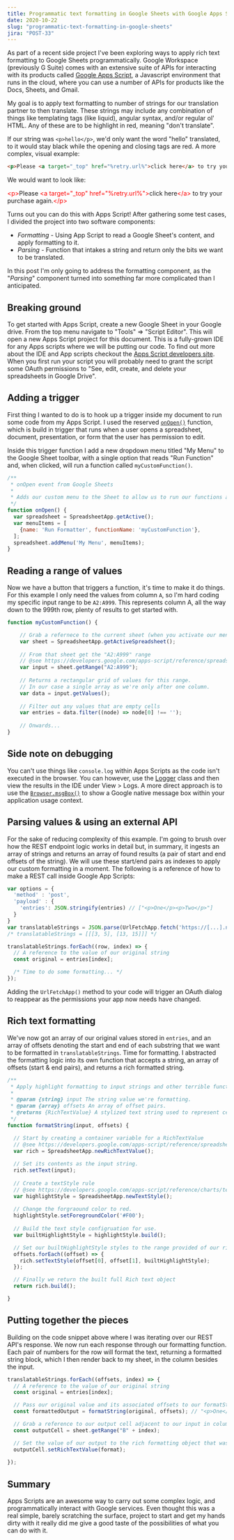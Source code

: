 ```yaml
---
title: Programmatic text formatting in Google Sheets with Google Apps Script
date: 2020-10-22
slug: "programmatic-text-formatting-in-google-sheets"
jira: "POST-33"
---
```


As part of a recent side project I've been exploring ways to apply rich text formatting to Google Sheets programmatically. Google Workspace (previously G Suite) comes with an extensive suite of APIs for interacting with its products called [Google Apps Script](https://developers.google.com/apps-script), a Javascript environment that runs in the cloud, where you can use a number of APIs for products like the Docs, Sheets, and Gmail.

My goal is to apply text formatting to number of strings for our translation partner to then translate. These strings may include any combination of things like templating tags (like liquid), angular syntax, and/or regular ol' HTML. Any of these are to be highlight in red, meaning "don't translate". 

If our string was `<p>hello</p>`, we'd only want the word "hello" translated, to it would stay black while the opening and closing tags are red. A more complex, visual example:

```html
<p>Please <a target="_top" href="%retry.url%">click here</a> to try your purchase again.</p>
```

We would want to look like:

<span style="color: #f00">&lt;p&gt;</span>Please <span style="color: #f00">&lt;a target="_top" href="%retry.url%"&gt;</span>click here<span style="color: #f00">&lt;/a&gt;</span> to try your purchase again.<span style="color: #f00">&lt;/p&gt;</span>

Turns out you can do this with Apps Script! After gathering some test cases, I divided the project into two software components:
 
- *Formatting* - Using App Script to read a Google Sheet's content, and apply formatting to it.
- *Parsing* - Function that intakes a string and return only the bits we want to be translated. 

In this post I'm only going to address the formatting component, as the "*Parsing*" component turned into something far more complicated than I anticipated.

## Breaking ground

To get started with Apps Script, create a new Google Sheet in your Google drive. From the top menu navigate to "Tools" => "Script Editor". This will open a new Apps Script project for this document. This is a fully-grown IDE for any Apps scripts where we will be putting our code. To find out more about the IDE and App scripts checkout the [Apps Script developers site](https://developers.google.com/apps-script). When you first run your script you will probably need to grant the script some OAuth permissions to "See, edit, create, and delete your spreadsheets in Google Drive".

## Adding a trigger
 
First thing I wanted to do is to hook up a trigger inside my document to run some code from my Apps Script. I used the reserved [`onOpen()`](https://developers.google.com/apps-script/guides/triggers/#onopene) function, which is build in trigger that runs when a user opens a spreadsheet, document, presentation, or form that the user has permission to edit.

Inside this trigger function I add a new dropdown menu titled "My Menu" to the Google Sheet toolbar, with a single option that reads "Run Function" and, when clicked, will run a function called `myCustomFunction()`.

```js
/**
 * onOpen event from Google Sheets
 *
 * Adds our custom menu to the Sheet to allow us to run our functions at will.
 */
function onOpen() {
  var spreadsheet = SpreadsheetApp.getActive();
  var menuItems = [
    {name: 'Run Formatter', functionName: 'myCustomFunction'},
  ];
  spreadsheet.addMenu('My Menu', menuItems);
}
```

## Reading a range of values

Now we have a button that triggers a function, it's time to make it do things. For this example I only need the values from column `A`, so I'm hard coding my specific input range to be `A2:A999`. This represents column A, all the way down to the 999th row, plenty of results to get started with.

```js
function myCustomFunction() {

    // Grab a refernece to the current sheet (when you activate our menu button from `onOpen()`
    var sheet = SpreadsheetApp.getActiveSpreadsheet();
    
    // From that sheet get the "A2:A999" range 
    // @see https://developers.google.com/apps-script/reference/spreadsheet/range
    var input = sheet.getRange("A2:A999");
    
    // Returns a rectangular grid of values for this range. 
    // In our case a single array as we're only after one column.
    var data = input.getValues();
    
    // Filter out any values that are empty cells
    var entries = data.filter((node) => node[0] !== '');
 
    // Onwards...
}
```

## Side note on debugging

You can't use things like `console.log` within Apps Scripts as the code isn't executed in the browser. You can however, use the [Logger](https://developers.google.com/apps-script/class_logger) class and then view the results in the IDE under View > Logs. A more direct approach is to use the [`Browser.msgBox()`](https://developers.google.com/apps-script/reference/base/browser#msgBox(String,ButtonSet)) to show a Google native message box within your application usage context.

## Parsing values & using an external API

For the sake of reducing complexity of this example. I'm going to brush over how the REST endpoint logic works in detail but, in summary, it ingests an array of strings and returns an array of found results (a pair of start and end offsets of the string). 
We will use these start/end pairs as indexes to apply our custom formatting in a moment. The following is a reference of how to make a REST call inside Google App Scripts:

```js
var options = {
  'method' : 'post',  
  'payload' : {
    'entries': JSON.stringify(entries) // ["<p>One</p><p>Two</p>"]
  }
}
var translatableStrings = JSON.parse(UrlFetchApp.fetch('https://[...].ngrok.io/parse', options));
/* translatableStrings = [[[3, 5], [13, 15]]] */

translatableStrings.forEach((row, index) => {
  // A reference to the value of our original string 
  const original = entries[index];

  /* Time to do some formatting... */
});
```

Adding the `UrlFetchApp()` method to your code will trigger an OAuth dialog to reappear as the permissions your app now needs have changed.

## Rich text formatting

We've now got an array of our original values stored in `entries`, and an array of offsets denoting the start and end of each substring that we want to be formatted in `translatableStrings`. Time for formatting. I abstracted the formatting logic into its own function that accepts a string, an array of offsets (start & end pairs), and returns a rich formatted string.

```js
/**
 * Apply highlight formatting to input strings and other terrible function comments
 *
 * @param {string} input The string value we're formatting.
 * @param {array} offsets An array of offset pairs.
 * @returns {RichTextValue} A stylized text string used to represent cell text.
 */ 
function formatString(input, offsets) {

  // Start by creating a container variable for a RichTextValue
  // @see https://developers.google.com/apps-script/reference/spreadsheet/rich-text-value
  var rich = SpreadsheetApp.newRichTextValue();
  
  // Set its contents as the input string.
  rich.setText(input);
  
  // Create a textStyle rule
  // @see https://developers.google.com/apps-script/reference/charts/text-style
  var highlightStyle = SpreadsheetApp.newTextStyle();
  
  // Change the forgraound color to red.
  highlightStyle.setForegroundColor('#F00');
  
  // Build the text style configruation for use.
  var builtHighlightStyle = highlightStyle.build();

  // Set our builtHighlightStyle styles to the range provided of our rich text string.
  offsets.forEach((offset) => {
    rich.setTextStyle(offset[0], offset[1], builtHighlightStyle);
  });

  // Finally we return the built full Rich text object
  return rich.build();

}
```

## Putting together the pieces

Building on the code snippet above where I was iterating over our REST API's response. We now run each response through our formatting function. Each pair of numbers for the row will format the text, returning a formatted string block, which I then render back to my sheet, in the column besides the input.

```javascript
translatableStrings.forEach((offsets, index) => {
  // A reference to the value of our original string 
  const original = entries[index];

  // Pass our original value and its associated offsets to our formatString function
  const formattedOutput = formatString(original, offsets); // "<p>One</p><p>Two</p>", [[[3, 5], [13, 15]]]

  // Grab a reference to our output cell adjacent to our input in column A.
  const outputCell = sheet.getRange("B" + index);

  // Set the value of our output to the rich formatting object that was returned from `formatString`
  outputCell.setRichTextValue(format);
  
});
```

## Summary

Apps Scripts are an awesome way to carry out some complex logic, and programmatically interact with Google services. Even thought this was a real simple, barely scratching the surface, project to start and get my hands dirty with it really did me give a good taste of the possibilities of what you can do with it.
